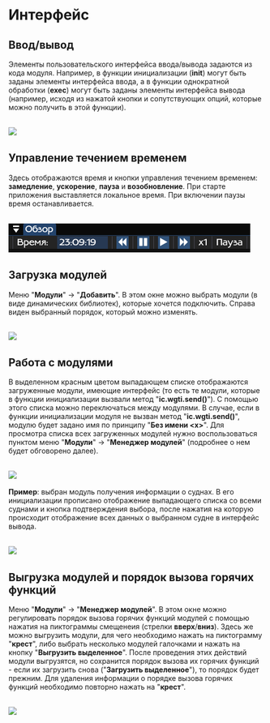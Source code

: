 ﻿# Интерфейс

## Ввод/вывод

Элементы пользовательского интерфейса ввода/вывода задаются из кода модуля. Например, в функции инициализации (<b>init</b>) могут быть заданы элементы интерфейса ввода, а в функции однократной обработки (<b>exec</b>) могут быть заданы элементы интерфейса вывода (например, исходя из нажатой кнопки и сопутствующих опций, которые можно получить в этой функции).

<br>

<image src="img/interface_io.png">

<br>

## Управление течением временем

Здесь отображаются время и кнопки управления течением временем: <b>замедление</b>, <b>ускорение</b>, <b>пауза</b> и <b>возобновление</b>. При старте приложения выставляется локальное время. При включении паузы время останавливается.

<br>

<img src="img/time_control.png">

<br>

## Загрузка модулей

Меню "<b>Модули</b>" -> "<b>Добавить</b>". В этом окне можно выбрать модули (в виде динамических библиотек), которые хочется подключить. Справа виден выбранный порядок, который можно изменять.

<br>

<image src="img/load_modules.png">

<br>

## Работа с модулями

В выделенном красным цветом выпадающем списке отображаются загруженные модули, имеющие интерфейс (то есть те модули, которые в функции инициализации вызвали метод "<b>ic.wgti.send()</b>"). С помощью этого списка можно переключаться между модулями. В случае, если в функции инициализации модуля не вызван метод "<b>ic.wgti.send()</b>", модулю будет задано имя по принципу "<b>Без имени \<x\></b>". Для просмотра списка всех загруженных модулей нужно воспользоваться пунктом меню "<b>Модули</b>" -> "<b>Менеджер модулей</b>" (подробнее о нем будет обговорено далее).

<br>

<image src="img/module_choice.png">

<br>

<b>Пример</b>: выбран модуль получения информации о суднах. В его инициализации прописано отображение выпадающего списка со всеми суднами и кнопка подтверждения выбора, после нажатия на которую происходит отображение всех данных о выбранном судне в интерфейс вывода.

<br>

<image src="img/module_io_example.png">

<br>

## Выгрузка модулей и порядок вызова горячих функций 

Меню "<b>Модули</b>" -> "<b>Менеджер модулей</b>". В этом окне можно регулировать порядок вызова горячих функций модулей с помощью нажатия на пиктограммы смещенеия (стрелки <b>вверх</b>/<b>вниз</b>). Здесь же можно выгрузить модули, для чего необходимо нажать на пиктограмму "<b>крест</b>", либо выбрать несколько модулей галочками и нажать на кнопку "<b>Выгрузить выделенное</b>". После проведения этих действий модули выгрузятся, но сохранится порядок вызова их горячих функций - если их загрузить снова ("<b>Загрузить выделенное</b>"), то порядок будет прежним. Для удаления информации о порядке вызова горячих функций необходимо повторно нажать на "<b>крест</b>".

<br>

<image src="img/module_hot_order.png">
